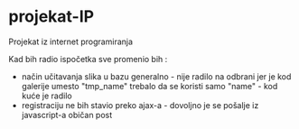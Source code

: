 # projekat-IP
Projekat iz internet programiranja

Kad bih radio ispočetka sve promenio bih :
- način učitavanja slika u bazu generalno - nije radilo na odbrani jer je kod galerije umesto "tmp_name" trebalo da se koristi samo "name" - kod kuće je radilo
- registraciju ne bih stavio preko ajax-a - dovoljno je se pošalje iz javascript-a običan post
